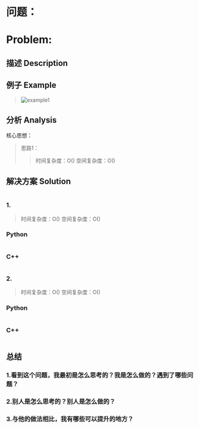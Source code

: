 
# 问题：
# Problem: []()

## 描述 Description
> ### 


## 例子 Example
 
> ![example1](../img/529_1.png)


## 分析 Analysis

核心思想：
> 思路1：
>> 时间复杂度：O()
>> 空间复杂度：O()


## 解决方案 Solution
```

```
### 1.

> 时间复杂度：O()
> 空间复杂度：O()

### Python


```python
```

### C++

```c++

```


### 2.

> 时间复杂度：O()
> 空间复杂度：O()

### Python


```python

```

### C++

```c++

```



## 总结

### 1.看到这个问题，我最初是怎么思考的？我是怎么做的？遇到了哪些问题？


### 2.别人是怎么思考的？别人是怎么做的？


### 3.与他的做法相比，我有哪些可以提升的地方？



```python

```
